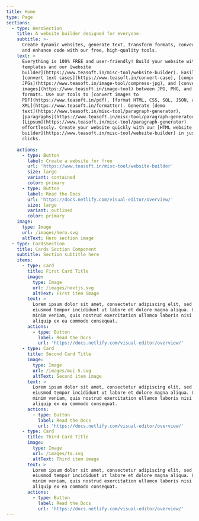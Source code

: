 ```yaml
---
title: Home
type: Page
sections:
  - type: HeroSection
    title: A website builder designed for everyone.
    subtitle: >-
      Create dynamic websites, generate text, transform formats, convert images,
      and enhance code with our free, high-quality tools.
    text: >
      Everything is 100% FREE and user-friendly! Build your website with free
      templates and our [website
      builder](https://www.teasoft.in/misc-tool/website-builder). Easily
      [convert text cases](https://www.teasoft.in/convert-case), [compress
      JPGs](https://www.teasoft.in/image-tool/compress-jpg), and [convert
      images](https://www.teasoft.in/image-tool) between JPG, PNG, and WebP
      formats. Use our tools to [convert images to
      PDF](https://www.teasoft.in/pdf), [format HTML, CSS, SQL, JSON, and
      XML](https://www.teasoft.in/formatter). Generate [demo
      text](https://www.teasoft.in/misc-tool/paragraph-generator),
      [paragraphs](https://www.teasoft.in/misc-tool/paragraph-generator), and
      [Lipsum](https://www.teasoft.in/misc-tool/paragraph-generator)
      effortlessly. Create your website quickly with our [HTML website
      builder](https://www.teasoft.in/misc-tool/website-builder) in just a few
      clicks.
                                          
    actions:
      - type: Button
        label: Create a website for free
        url: 'https://www.teasoft.in/misc-tool/website-builder'
        size: large
        variant: contained
        color: primary
      - type: Button
        label: Read the Docs
        url: 'https://docs.netlify.com/visual-editor/overview/'
        size: large
        variant: outlined
        color: primary
    image:
      type: Image
      url: /images/hero.svg
      altText: Hero section image
  - type: CardsSection
    title: Cards Section Component
    subtitle: Section subtitle here
    items:
      - type: Card
        title: First Card Title
        image:
          type: Image
          url: /images/nextjs.svg
          altText: First item image
        text: >
          Lorem ipsum dolor sit amet, consectetur adipiscing elit, sed do
          eiusmod tempor incididunt ut labore et dolore magna aliqua. Ut enim ad
          minim veniam, quis nostrud exercitation ullamco laboris nisi ut
          aliquip ex ea commodo consequat.
        actions:
          - type: Button
            label: Read the Docs
            url: 'https://docs.netlify.com/visual-editor/overview/'
      - type: Card
        title: Second Card Title
        image:
          type: Image
          url: /images/mui-5.svg
          altText: Second item image
        text: >
          Lorem ipsum dolor sit amet, consectetur adipiscing elit, sed do
          eiusmod tempor incididunt ut labore et dolore magna aliqua. Ut enim ad
          minim veniam, quis nostrud exercitation ullamco laboris nisi ut
          aliquip ex ea commodo consequat.
        actions:
          - type: Button
            label: Read the Docs
            url: 'https://docs.netlify.com/visual-editor/overview/'
      - type: Card
        title: Third Card Title
        image:
          type: Image
          url: /images/ts.svg
          altText: Third item image
        text: >
          Lorem ipsum dolor sit amet, consectetur adipiscing elit, sed do
          eiusmod tempor incididunt ut labore et dolore magna aliqua. Ut enim ad
          minim veniam, quis nostrud exercitation ullamco laboris nisi ut
          aliquip ex ea commodo consequat.
        actions:
          - type: Button
            label: Read the Docs
            url: 'https://docs.netlify.com/visual-editor/overview/'
---
```


